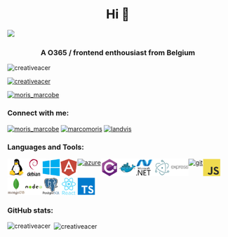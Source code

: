 <h1 align="center">Hi 👋</h1>  
<img src="https://github.com/CreativeAcer/CreativeAcer/blob/main/githubEffect-Transparent.gif?raw=true">
<h3 align="center">A O365 / frontend enthousiast from Belgium</h3>

<p align="left">
     <img
        src="https://komarev.com/ghpvc/?username=creativeacer&label=Profile%20views&color=0e75b6&style=flat"
        alt="creativeacer" /> </p>

<p align="left"> <a href="https://github.com/ryo-ma/github-profile-trophy"><img
            src="https://github-profile-trophy.vercel.app/?username=creativeacer&theme=onedark&margin-h=10&margin-w=10&column=3&no-bg=true&no-frame=true" alt="creativeacer" /></a> </p>

<p align="left"> <a href="https://twitter.com/moris_marcobe" target="blank"><img
            src="https://img.shields.io/twitter/follow/moris_marcobe?logo=twitter&style=for-the-badge"
            alt="moris_marcobe" /></a> 
        </div></p>

<h3 align="left">Connect with me:</h3>
<p align="left">
    <a href="https://twitter.com/moris_marcobe" target="blank"><img align="center"
            src="https://cdn.jsdelivr.net/npm/simple-icons@3.0.1/icons/twitter.svg" alt="moris_marcobe" height="30"
            width="40" /></a>
    <a href="https://linkedin.com/in/marcomoris" target="blank"><img align="center"
            src="https://cdn.jsdelivr.net/npm/simple-icons@3.0.1/icons/linkedin.svg" alt="marcomoris" height="30"
            width="40" /></a>
    <a href="https://stackoverflow.com/users/2043287/landvis" target="blank"><img align="center"
            src="https://cdn.jsdelivr.net/npm/simple-icons@3.0.1/icons/stackoverflow.svg" alt="landvis" height="30"
            width="40" /></a>
</p>

<h3 align="left">Languages and Tools:</h3>

<p align="left">
    <div style="display: flex;flex-wrap: wrap;">
        <a href="https://nl.wikipedia.org/wiki/Linux" target="_blank"> <img
            src="https://raw.githubusercontent.com/devicons/devicon/master/icons/linux/linux-original.svg"
            alt="angularjs" width="40" height="40" /> </a><a href="https://www.debian.org/" target="_blank"> <img
                src="https://raw.githubusercontent.com/devicons/devicon/master/icons/debian/debian-original-wordmark.svg"
                alt="angularjs" width="40" height="40" /> </a><a href="https://www.microsoft.com/" target="_blank"> <img
                    src="https://raw.githubusercontent.com/devicons/devicon/master/icons/windows8/windows8-original.svg"
                    alt="angularjs" width="40" height="40" /> </a><a href="https://angular.io" target="_blank"> <img
                src="https://raw.githubusercontent.com/devicons/devicon/master/icons/angularjs/angularjs-plain.svg"
                alt="angularjs" width="40" height="40" /> </a> <a href="https://azure.microsoft.com/en-in/"
            target="_blank"> <img src="https://www.vectorlogo.zone/logos/microsoft_azure/microsoft_azure-icon.svg"
                alt="azure" width="40" height="40" /> </a>
        <a href="https://www.w3schools.com/cs/" target="_blank"> <img
                src="https://raw.githubusercontent.com/devicons/devicon/master/icons/csharp/csharp-original.svg"
                alt="csharp" width="40" height="40" /> </a> <a href="https://www.docker.com/" target="_blank"> <img
                src="https://raw.githubusercontent.com/devicons/devicon/master/icons/docker/docker-original.svg"
                alt="docker" width="40" height="40" /> </a> <a href="https://dotnet.microsoft.com/" target="_blank">
            <img src="https://raw.githubusercontent.com/devicons/devicon/master/icons/dot-net/dot-net-original-wordmark.svg"
                alt="dotnet" width="40" height="40" /> </a> <a href="https://www.electronjs.org" target="_blank"> <img
                src="https://raw.githubusercontent.com/devicons/devicon/master/icons/electron/electron-original.svg"
                alt="electron" width="40" height="40" /> </a> <a href="https://expressjs.com" target="_blank"> <img
                src="https://raw.githubusercontent.com/devicons/devicon/master/icons/express/express-original-wordmark.svg"
                alt="express" width="40" height="40" /> </a> <a href="https://git-scm.com/" target="_blank"> <img
                src="https://www.vectorlogo.zone/logos/git-scm/git-scm-icon.svg" alt="git" width="40" height="40" />
        </a><a href="https://developer.mozilla.org/en-US/docs/Web/JavaScript" target="_blank"> <img
                src="https://raw.githubusercontent.com/devicons/devicon/master/icons/javascript/javascript-original.svg"
                alt="javascript" width="40" height="40" /> </a> 
        <a href="https://www.mongodb.com/" target="_blank"> <img
                src="https://raw.githubusercontent.com/devicons/devicon/master/icons/mongodb/mongodb-original-wordmark.svg"
                alt="mongodb" width="40" height="40" /> </a> <a href="https://nodejs.org" target="_blank"> <img
                src="https://raw.githubusercontent.com/devicons/devicon/master/icons/nodejs/nodejs-original-wordmark.svg"
                alt="nodejs" width="40" height="40" /> </a> <a href="https://www.postgresql.org" target="_blank"> <img
                src="https://raw.githubusercontent.com/devicons/devicon/master/icons/postgresql/postgresql-original-wordmark.svg"
                alt="postgresql" width="40" height="40" /> </a> <a href="https://reactjs.org/" target="_blank"> <img
                src="https://raw.githubusercontent.com/devicons/devicon/master/icons/react/react-original-wordmark.svg"
                alt="react" width="40" height="40" /> </a> <a href="https://www.typescriptlang.org/" target="_blank"> <img
                src="https://raw.githubusercontent.com/devicons/devicon/master/icons/typescript/typescript-original.svg"
                alt="typescript" width="40" height="40" /> </a>
    </div>
</p>
<h3 align="left">GitHub stats:</h3>
<div>
     <img align="left"
        src="https://github-readme-stats.vercel.app/api?username=creativeacer&show_icons=true&theme=onedark&count_private=true&locale=en&show_icons=true&icon_color=00ffe1&hide_border=trueinclude_all_commits=true"
        alt="creativeacer" />
     &nbsp;
     <img align="center"
        src="https://github-readme-stats.vercel.app/api/top-langs?username=creativeacer&show_icons=true&theme=onedark&count_private=true&locale=en&layout=compact&show_icons=true&icon_color=00ffe1&hide_border=trueinclude_all_commits=true"
        alt="creativeacer" />
</div>

